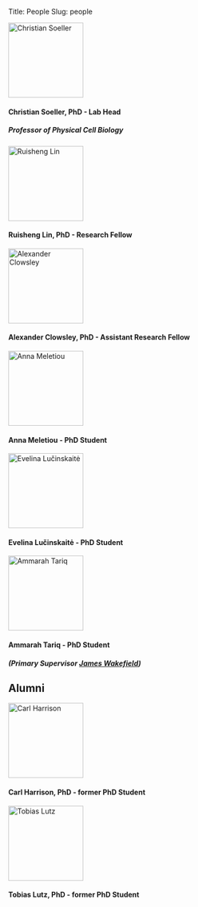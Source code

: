 Title: People
Slug: people

<img width="150" src="{filename}/images/people/CS.jpg" alt="Christian Soeller"/>


#### Christian Soeller, PhD - Lab Head
##### Professor of Physical Cell Biology

<img width="150" src="{filename}/images/people/Ruisheng.jpg" alt="Ruisheng Lin"/>

#### Ruisheng Lin, PhD - Research Fellow

<img width="150" src="{filename}/images/people/Alex-new.jpg" alt="Alexander Clowsley"/>

#### Alexander Clowsley, PhD - Assistant Research Fellow

<img width="150" src="{filename}/images/people/Anna.jpg" alt="Anna Meletiou"/>

#### Anna Meletiou - PhD Student

<img width="150" src="{filename}/images/people/evelina.jpg" alt="Evelina Lučinskaitė"/>

#### Evelina Lučinskaitė - PhD Student

<img width="150" src="{filename}/images/people/Ammarah.jpg" alt="Ammarah Tariq"/>

#### Ammarah Tariq - PhD Student
##### (Primary Supervisor [James Wakefield](http://www.thewakefieldlab.com/))

## Alumni

<img width="150" src="{filename}/images/people/Carl.jpg" alt="Carl Harrison"/>

#### Carl Harrison, PhD - former PhD Student

<img width="150" src="{filename}/images/people/Tobias.jpg" alt="Tobias Lutz"/>

#### Tobias Lutz, PhD - former PhD Student
